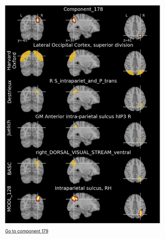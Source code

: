 


![178](preliminary/178.jpg "Component 178")

[Go to component 179](https://parietal-inria.github.io/MODL_atlas/1024/179 "Component 179")